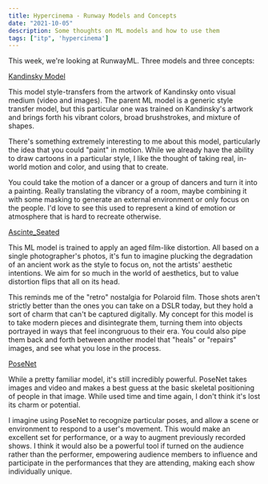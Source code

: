 ```yaml
---
title: Hypercinema - Runway Models and Concepts
date: "2021-10-05"
description: Some thoughts on ML models and how to use them
tags: ["itp", 'hypercinema']
---
```

This week, we're looking at RunwayML.
Three models and three concepts:

[Kandinsky Model](https://app.runwayml.com/models/runway/Kandinsky)

This model style-transfers from the artwork of Kandinsky onto visual medium (video and images). The parent ML model is a generic style transfer model, but this particular one was trained on Kandinsky's artwork and brings forth his vibrant colors, broad brushstrokes, and mixture of shapes.

There's something extremely interesting to me about this model, particularly the idea that you could "paint" in motion. While we already have the ability to draw cartoons in a particular style, I like the thought of taking real, in-world motion and color, and using that to create.

You could take the motion of a dancer or a group of dancers and turn it into a painting. Really translating the vibrancy of a room, maybe combining it with some masking to generate an external environment or only focus on the people. I'd love to see this used to represent a kind of emotion or atmosphere that is hard to recreate otherwise.

[Ascinte_Seated](https://app.runwayml.com/models/eryksalvaggio/Ascinte_Seated)

This ML model is trained to apply an aged film-like distortion. All based on a single photographer's photos, it's fun to imagine plucking the degradation of an ancient work as the style to focus on, not the artists' aesthetic intentions. We aim for so much in the world of aesthetics, but to value distortion flips that all on its head.

This reminds me of the "retro" nostalgia for Polaroid film. Those shots aren't strictly better than the ones you can take on a DSLR today, but they hold a sort of charm that can't be captured digitally. My concept for this model is to take modern pieces and disintegrate them, turning them into objects portrayed in ways that feel incongruous to their era. You could also pipe them back and forth between another model that "heals" or "repairs" images, and see what you lose in the process.

[PoseNet](https://app.runwayml.com/models/runway/PoseNet)

While a pretty familiar model, it's still incredibly powerful. PoseNet takes images and video and makes a best guess at the basic skeletal positioning of people in that image. While used time and time again, I don't think it's lost its charm or potential.

I imagine using PoseNet to recognize particular poses, and allow a scene or environment to respond to a user's movement. This would make an excellent set for performance, or a way to augment previously recorded shows. I think it would also be a powerful tool if turned on the audience rather than the performer, empowering audience members to influence and participate in the performances that they are attending, making each show individually unique.
